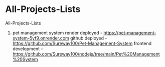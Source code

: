 # All-Projects-Lists
All-Projects-Lists

1) pet management system
   render deployed - https://pet-management-system-5yf9.onrender.com
   github deployed - https://github.com/Sureway100/Pet-Management-System
   frontend development - https://github.com/Sureway100/nodejs/tree/main/Pet%20Management%20System
